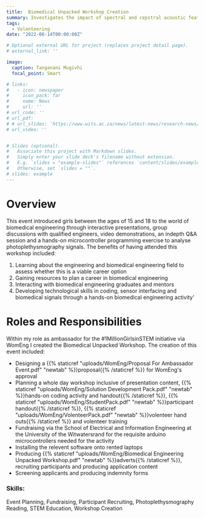 ```yaml
---
title:  Biomedical Unpacked Workshop Creation
summary: Investigates the impact of spectral and cepstral acoustic features on persuasiveness in proof-of-concept study based on vocal characteristics.
tags:
  - Volenteering
date: "2022-08-14T00:00:00Z"

# Optional external URL for project (replaces project detail page).
# external_link: ''

image:
  caption: Tanganani Mugivhi 
  focal_point: Smart

# links:
#   - icon: newspaper
#     icon_pack: far
#     name: News
#     url: ''
# url_code: ''
# url_pdf: 
# # url_slides: 'https://www.wits.ac.za/news/latest-news/research-news/2021/2021-11/eie-open-day-2021.html'
# url_video: ''


# Slides (optional).
#   Associate this project with Markdown slides.
#   Simply enter your slide deck's filename without extension.
#   E.g. `slides = "example-slides"` references `content/slides/example-slides.md`.
#   Otherwise, set `slides = ""`.
# slides: example
---
```


# Overview
This event introduced girls between the ages of 15 and 18 to the world of biomedical engineering through interactive presentations, group discussions with qualified engineers, video demonstrations, an indepth Q&A session and a hands-on microcontroller programming exercise to analyse photoplethysmography signals. The benefits of having attended this workshop included: <br/> 
1. Learning about the engineering and biomedical engineering field to assess whether
this is a viable career option <br/> 
2. Gaining resources to plan a career in biomedical engineering <br/> 
3. Interacting with biomedical engineering graduates and mentors <br/> 
4. Developing technological skills in coding, sensor interfacing and biomedical signals
through a hands-on biomedical engineering activity'

# Roles and Responsibilities

Within my role as ambassador for the #1MillionGirlsinSTEM initiative via WomEng I created the Biomedical Unpacked Workshop. The creation of this event included:
- Designing a {{% staticref "uploads/WomEng/Proposal For Ambassador Event.pdf" "newtab" %}}proposal{{% /staticref %}} for WomEng's approval
- Planning a whole day workshop inclusive of presentation content, {{% staticref "uploads/WomEng/Solution Development Pack.pdf" "newtab" %}}hands-on coding activity and handout{{% /staticref %}},  {{% staticref "uploads/WomEng/StudentPack.pdf" "newtab" %}}participant handout{{% /staticref %}}, {{% staticref "uploads/WomEng/VolenteerPack.pdf" "newtab" %}}volenteer hand outs{{% /staticref %}} and volenteer training 
- Fundraising via the School of Electrical and Information Engineering at the University of the Witwatersrand for the requisite arduino microcontrollers needed for the activity
- Installing the relevent software onto rented laptops
- Producing {{% staticref "uploads/WomEng/Biomedical Engineering Unpacked Workshop.pdf" "newtab" %}}adverts{{% /staticref %}}, recruiting participants and producing application content
- Screening applicants and producing indemnity forms 



### Skills: 
Event Planning, Fundraising, Participant Recruiting, Photoplethysmography Reading, STEM Education, Workshop Creation